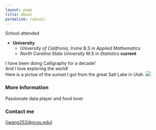 ```yaml
---
layout: page
title: About
permalink: /about/
---
```

School attended  
  * __University__ 
    - _University of Califronia, Irvine_  B.S in _Applied Mathematics_ 
    - _North Carolina State University_   M.S in _Statistics_ __current__

I have been doing Calligraphy for a decade!  
And I love exploring the world!  
Here is a pictue of the sunset I got from the great Salt Lake in Utah.
![](\Users\CKA\Downloads\sunset.jpg)


### More Information
Passionate data player and food lover 
### Contact me

[jwang252@ncsu.edu]
